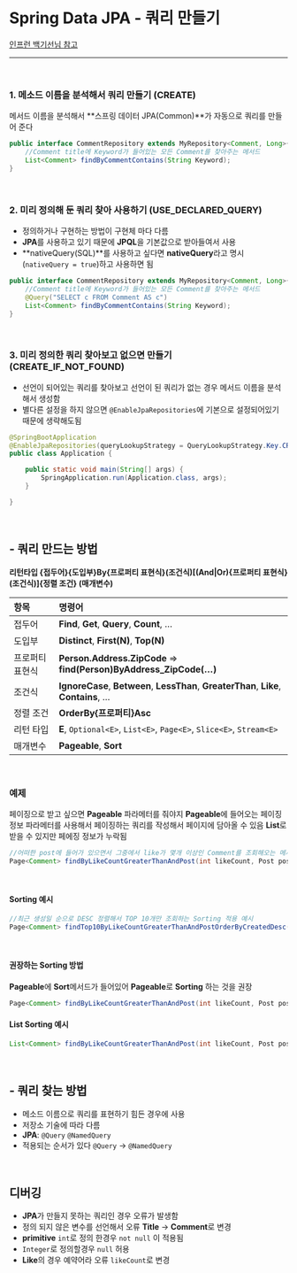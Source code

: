# Spring Data JPA - 쿼리 만들기

[인프런 백기선님 참고](https://www.inflearn.com/course/%EC%8A%A4%ED%94%84%EB%A7%81-%EB%8D%B0%EC%9D%B4%ED%84%B0-jpa/dashboard)

<hr>

<br>

### 1. 메소드 이름을 분석해서 쿼리 만들기 (CREATE)

메서드 이름을 분석해서 **스프링 데이터 JPA(Common)**가 자동으로 쿼리를 만들어 준다

```java
public interface CommentRepository extends MyRepository<Comment, Long>{
    //Comment title에 Keyword가 들어있는 모든 Comment를 찾아주는 메서드
    List<Comment> findByCommentContains(String Keyword);
}
```

<br>

### 2. 미리 정의해 둔 쿼리 찾아 사용하기 (USE_DECLARED_QUERY)

- 정의하거나 구현하는 방법이 구현체 마다 다름
- **JPA**를 사용하고 있기 때문에 **JPQL**을 기본값으로 받아들여서 사용
- **nativeQuery(SQL)**를 사용하고 싶다면 **nativeQuery**라고 명시(`nativeQuery = true`)하고 사용하면 됨

```java
public interface CommentRepository extends MyRepository<Comment, Long>{
    //Comment title에 Keyword가 들어있는 모든 Comment를 찾아주는 메서드
    @Query("SELECT c FROM Comment AS c")
    List<Comment> findByCommentContains(String Keyword);
}
```

<br>

### 3. 미리 정의한 쿼리 찾아보고 없으면 만들기 (CREATE_IF_NOT_FOUND)

- 선언이 되어있는 쿼리를 찾아보고 선언이 된 쿼리가 없는 경우 메서드 이름을 분석해서 생성함
- 별다른 설정을 하지 않으면 `@EnableJpaRepositories`에 기본으로 설정되어있기 때문에 생략해도됨

```java
@SpringBootApplication
@EnableJpaRepositories(queryLookupStrategy = QueryLookupStrategy.Key.CREATE_IF_NOT_FOUND)
public class Application {

    public static void main(String[] args) {
        SpringApplication.run(Application.class, args);
    }

}
```

<br>

## - 쿼리 만드는 방법

**리턴타입 {접두어}{도입부}By{프로퍼티 표현식}(조건식)[(And|Or){프로퍼티 표현식}(조건식)]{정렬 조건} (매개변수)**

| 항목            | 명령어                                                       |
| :-------------- | :----------------------------------------------------------- |
| 접두어          | **Find**, **Get**, **Query**, **Count**, …                   |
| 도입부          | **Distinct**, **First(N)**, **Top(N)**                       |
| 프로퍼티 표현식 | **Person.Address.ZipCode** => **find(Person)ByAddress_ZipCode(…)** |
| 조건식          | **IgnoreCase**, **Between**, **LessThan**, **GreaterThan**, **Like**, **Contains**, … |
| 정렬 조건       | **OrderBy{프로퍼티}Asc**                                     |
| 리턴 타입       | **E**, `Optional<E>`, `List<E>`, `Page<E>`, `Slice<E>`, `Stream<E>` |
| 매개변수        | **Pageable**, **Sort**                                       |

<br>

### 예제

페이징으로 받고 싶으면 **Pageable** 파라메터를 줘야지 **Pageable**에 들어오는 페이징 정보 파라메터를 사용해서
페이징하는 쿼리를 작성해서 페이지에 담아올 수 있음 **List**로 받을 수 있지만 페에징 정보가 누락됨

```java
//어떠한 post에 들어가 있으면서 그중에서 like가 몇개 이상인 Comment를 조회해오는 메서드
Page<Comment> findByLikeCountGreaterThanAndPost(int likeCount, Post post, Pageable pageable);
```

<br>

#### Sorting 예시

```java
//최근 생성일 순으로 DESC 정렬해서 TOP 10개만 조회하는 Sorting 적용 예시
Page<Comment> findTop10ByLikeCountGreaterThanAndPostOrderByCreatedDesc(int likeCount, Post post, Pageable pageable);
```

<br>

#### 권장하는 Sorting 방법

**Pageable**에 **Sort**메서드가 들어있어 **Pageable**로 **Sorting** 하는 것을 권장

```java
Page<Comment> findByLikeCountGreaterThanAndPost(int likeCount, Post post, Pageable pageable);
```

#### List Sorting 예시

```java
List<Comment> findByLikeCountGreaterThanAndPost(int likeCount, Post post, Sort sort);
```

<br>

## - 쿼리 찾는 방법

- 메소드 이름으로 쿼리를 표현하기 힘든 경우에 사용
- 저장소 기술에 따라 다름
- **JPA**: `@Query` `@NamedQuery`
- 적용되는 순서가 있다 `@Query` -> `@NamedQuery`

<br>

## 디버깅

- **JPA**가 만들지 못하는 쿼리인 경우 오류가 발생함
- 정의 되지 않은 변수를 선언해서 오류 **Title** -> **Comment**로 변경
- **primitive** `int`로 정의 한경우 `not null` 이 적용됨
- `Integer`로 정의할경우 `null` 허용
- **Like**의 경우 예약어라 오류 `likeCount`로 변경